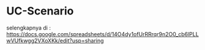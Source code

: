 # UC-Scenario
selengkapnya di : https://docs.google.com/spreadsheets/d/14O4dy1ofUrRRrqr9n2O0_cb6lPLLwVUfkwgg2VXoXKk/edit?usp=sharing
